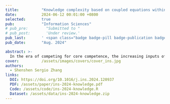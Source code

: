 ```yaml
---
title:          "Knowledge complexity based on coupled equations within the bipartite network"
date:           2024-06-12 00:01:00 +0800
selected:       true
pub:            "Information Sciences"
# pub_pre:        "Submitted to "
# pub_post:       'Under review.'
pub_last:       ' <span class="badge badge-pill badge-publication badge-success">1<sup>st</sup></span>'
pub_date:       "Aug. 2024"

abstract: >-
  In the era of competing for core competence, the increasing inputs of knowledge factors have brought the issue of “efficiency-enhancing and quality-improving” into focus; and concerns about the “quality” perspective of knowledge require mining information related to complex knowledge hidden in the economic system. In order to quantify knowledge complexity at both the national (or regional) and technological levels, this article combines the Fitness and Complexity algorithm with matrix-estimation exercises based on the framework of the bipartite network. On the basis of these measurements, this article analyzes and discusses the economic implications and evolutionary features while considering the “expiration” of patents; additionally, community detection is conducted to discuss the evolution of the “location” of complex knowledge. The results show that knowledge complexity depends on the structural similarity and specialization of patents; furthermore, the timeliness of patents may affect knowledge complexity conspicuously; moreover, the significance of the “location” of complex knowledge in the past has been downplayed over the past few decades.
cover:          /assets/images/covers/cover_ins.jpg
authors:
  - Shenshen Sergio Zhang
links:
  DOI: https://doi.org/10.1016/j.ins.2024.120937
  PDF: /assets/paper/ins-2024-knowledge.pdf
  Code: /assets/code/ins-2024-knowledge.R
  Dataset: /assets/data/ins-2024-knowledge.zip
---
```

